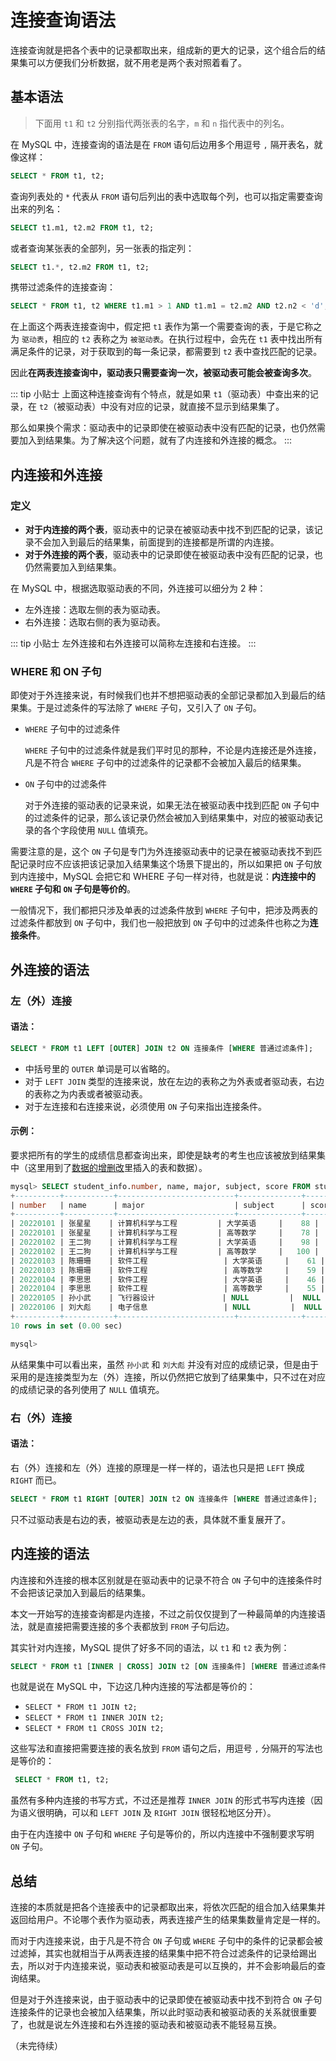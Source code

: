 # 连接查询语法

连接查询就是把各个表中的记录都取出来，组成新的更大的记录，这个组合后的结果集可以方便我们分析数据，就不用老是两个表对照着看了。

## 基本语法

> 下面用 `t1` 和 `t2` 分别指代两张表的名字，`m` 和 `n` 指代表中的列名。

在 MySQL 中，连接查询的语法是在 `FROM` 语句后边用多个用逗号 `,` 隔开表名，就像这样：

```sql
SELECT * FROM t1, t2;
```

查询列表处的 `*` 代表从 `FROM` 语句后列出的表中选取每个列，也可以指定需要查询出来的列名：

```sql
SELECT t1.m1, t2.m2 FROM t1, t2;
```

或者查询某张表的全部列，另一张表的指定列：

```sql
SELECT t1.*, t2.m2 FROM t1, t2;
```

携带过滤条件的连接查询：

```sql
SELECT * FROM t1, t2 WHERE t1.m1 > 1 AND t1.m1 = t2.m2 AND t2.n2 < 'd';
```

在上面这个两表连接查询中，假定把 `t1` 表作为第一个需要查询的表，于是它称之为 `驱动表`，相应的 `t2` 表称之为 `被驱动表`。在执行过程中，会先在 `t1` 表中找出所有满足条件的记录，对于获取到的每一条记录，都需要到 `t2` 表中查找匹配的记录。

因此**在两表连接查询中，驱动表只需要查询一次，被驱动表可能会被查询多次**。

::: tip 小贴士
上面这种连接查询有个特点，就是如果 `t1`（驱动表）中查出来的记录，在 `t2`（被驱动表）中没有对应的记录，就直接不显示到结果集了。

那么如果换个需求：驱动表中的记录即使在被驱动表中没有匹配的记录，也仍然需要加入到结果集。为了解决这个问题，就有了内连接和外连接的概念。
:::

## 内连接和外连接

### 定义

* **对于内连接的两个表**，驱动表中的记录在被驱动表中找不到匹配的记录，该记录不会加入到最后的结果集，前面提到的连接都是所谓的内连接。
* **对于外连接的两个表**，驱动表中的记录即使在被驱动表中没有匹配的记录，也仍然需要加入到结果集。

在 MySQL 中，根据选取驱动表的不同，外连接可以细分为 2 种：

* 左外连接：选取左侧的表为驱动表。
* 右外连接：选取右侧的表为驱动表。

::: tip 小贴士
左外连接和右外连接可以简称左连接和右连接。
:::

### WHERE 和 ON 子句

即使对于外连接来说，有时候我们也并不想把驱动表的全部记录都加入到最后的结果集。于是过滤条件的写法除了 `WHERE` 子句，又引入了 `ON` 子句。

* `WHERE` 子句中的过滤条件

  `WHERE` 子句中的过滤条件就是我们平时见的那种，不论是内连接还是外连接，凡是不符合 `WHERE` 子句中的过滤条件的记录都不会被加入最后的结果集。

* `ON` 子句中的过滤条件

  对于外连接的驱动表的记录来说，如果无法在被驱动表中找到匹配 `ON` 子句中的过滤条件的记录，那么该记录仍然会被加入到结果集中，对应的被驱动表记录的各个字段使用 `NULL` 值填充。

需要注意的是，这个 `ON` 子句是专门为外连接驱动表中的记录在被驱动表找不到匹配记录时应不应该把该记录加入结果集这个场景下提出的，所以如果把 `ON` 子句放到内连接中，MySQL 会把它和 WHERE 子句一样对待，也就是说：**内连接中的 `WHERE` 子句和 `ON` 子句是等价的**。

一般情况下，我们都把只涉及单表的过滤条件放到 `WHERE` 子句中，把涉及两表的过滤条件都放到 `ON` 子句中，我们也一般把放到 `ON` 子句中的过滤条件也称之为**连接条件**。

## 外连接的语法

### 左（外）连接

#### 语法：

```sql
SELECT * FROM t1 LEFT [OUTER] JOIN t2 ON 连接条件 [WHERE 普通过滤条件];
```

* 中括号里的 `OUTER` 单词是可以省略的。
* 对于 `LEFT JOIN` 类型的连接来说，放在左边的表称之为外表或者驱动表，右边的表称之为内表或者被驱动表。
* 对于左连接和右连接来说，必须使用 `ON` 子句来指出连接条件。

#### 示例：

要求把所有的学生的成绩信息都查询出来，即使是缺考的考生也应该被放到结果集中（这里用到了[数据的增删改](/basic-skills/mysql/data-insert-delete-update/)里插入的表和数据）。

```sql
mysql> SELECT student_info.number, name, major, subject, score FROM student_info LEFT JOIN student_score ON student_info.number = student_score.number;
+----------+-----------+--------------------------+--------------+-------+
| number   | name      | major                    | subject      | score |
+----------+-----------+--------------------------+--------------+-------+
| 20220101 | 张星星    | 计算机科学与工程         | 大学英语     |    88 |
| 20220101 | 张星星    | 计算机科学与工程         | 高等数学     |    78 |
| 20220102 | 王二狗    | 计算机科学与工程         | 大学英语     |    98 |
| 20220102 | 王二狗    | 计算机科学与工程         | 高等数学     |   100 |
| 20220103 | 陈珊珊    | 软件工程                 | 大学英语     |    61 |
| 20220103 | 陈珊珊    | 软件工程                 | 高等数学     |    59 |
| 20220104 | 李思思    | 软件工程                 | 大学英语     |    46 |
| 20220104 | 李思思    | 软件工程                 | 高等数学     |    55 |
| 20220105 | 孙小武    | 飞行器设计               | NULL         |  NULL |
| 20220106 | 刘大彪    | 电子信息                 | NULL         |  NULL |
+----------+-----------+--------------------------+--------------+-------+
10 rows in set (0.00 sec)

mysql>
```

从结果集中可以看出来，虽然 `孙小武` 和 `刘大彪` 并没有对应的成绩记录，但是由于采用的是连接类型为左（外）连接，所以仍然把它放到了结果集中，只不过在对应的成绩记录的各列使用了 `NULL` 值填充。

### 右（外）连接

#### 语法：

右（外）连接和左（外）连接的原理是一样一样的，语法也只是把 `LEFT` 换成 `RIGHT` 而已。

```sql
SELECT * FROM t1 RIGHT [OUTER] JOIN t2 ON 连接条件 [WHERE 普通过滤条件];
```

只不过驱动表是右边的表，被驱动表是左边的表，具体就不重复展开了。

## 内连接的语法

内连接和外连接的根本区别就是在驱动表中的记录不符合 `ON` 子句中的连接条件时不会把该记录加入到最后的结果集。

本文一开始写的连接查询都是内连接，不过之前仅仅提到了一种最简单的内连接语法，就是直接把需要连接的多个表都放到 `FROM` 子句后边。

其实针对内连接，MySQL 提供了好多不同的语法，以 `t1` 和 `t2` 表为例：

```sql
SELECT * FROM t1 [INNER | CROSS] JOIN t2 [ON 连接条件] [WHERE 普通过滤条件];
```

也就是说在 MySQL 中，下边这几种内连接的写法都是等价的：

* `SELECT * FROM t1 JOIN t2;`
* `SELECT * FROM t1 INNER JOIN t2;`
* `SELECT * FROM t1 CROSS JOIN t2;`

这些写法和直接把需要连接的表名放到 `FROM` 语句之后，用逗号 `,` 分隔开的写法也是等价的：

```sql
 SELECT * FROM t1, t2;
```

虽然有多种内连接的书写方式，不过还是推荐 `INNER JOIN` 的形式书写内连接（因为语义很明确，可以和 `LEFT JOIN` 及 `RIGHT JOIN` 很轻松地区分开）。

由于在内连接中 `ON` 子句和 `WHERE` 子句是等价的，所以内连接中不强制要求写明 `ON` 子句。

## 总结

连接的本质就是把各个连接表中的记录都取出来，将依次匹配的组合加入结果集并返回给用户。不论哪个表作为驱动表，两表连接产生的结果集数量肯定是一样的。

而对于内连接来说，由于凡是不符合 `ON` 子句或 `WHERE` 子句中的条件的记录都会被过滤掉，其实也就相当于从两表连接的结果集中把不符合过滤条件的记录给踢出去，所以对于内连接来说，驱动表和被驱动表是可以互换的，并不会影响最后的查询结果。

但是对于外连接来说，由于驱动表中的记录即使在被驱动表中找不到符合 `ON` 子句连接条件的记录也会被加入结果集，所以此时驱动表和被驱动表的关系就很重要了，也就是说左外连接和右外连接的驱动表和被驱动表不能轻易互换。

（未完待续）
